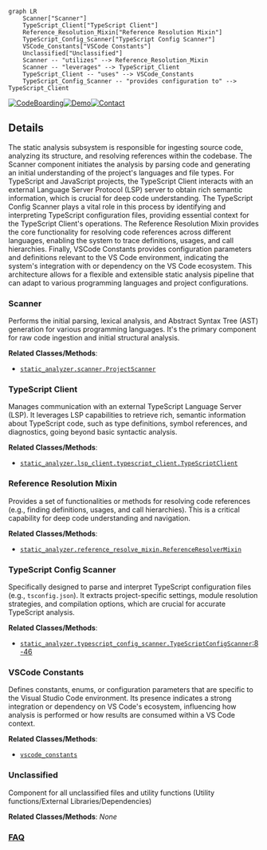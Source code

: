 ```mermaid
graph LR
    Scanner["Scanner"]
    TypeScript_Client["TypeScript Client"]
    Reference_Resolution_Mixin["Reference Resolution Mixin"]
    TypeScript_Config_Scanner["TypeScript Config Scanner"]
    VSCode_Constants["VSCode Constants"]
    Unclassified["Unclassified"]
    Scanner -- "utilizes" --> Reference_Resolution_Mixin
    Scanner -- "leverages" --> TypeScript_Client
    TypeScript_Client -- "uses" --> VSCode_Constants
    TypeScript_Config_Scanner -- "provides configuration to" --> TypeScript_Client
```

[![CodeBoarding](https://img.shields.io/badge/Generated%20by-CodeBoarding-9cf?style=flat-square)](https://github.com/CodeBoarding/CodeBoarding)[![Demo](https://img.shields.io/badge/Try%20our-Demo-blue?style=flat-square)](https://www.codeboarding.org/diagrams)[![Contact](https://img.shields.io/badge/Contact%20us%20-%20contact@codeboarding.org-lightgrey?style=flat-square)](mailto:contact@codeboarding.org)

## Details

The static analysis subsystem is responsible for ingesting source code, analyzing its structure, and resolving references within the codebase. The Scanner component initiates the analysis by parsing code and generating an initial understanding of the project's languages and file types. For TypeScript and JavaScript projects, the TypeScript Client interacts with an external Language Server Protocol (LSP) server to obtain rich semantic information, which is crucial for deep code understanding. The TypeScript Config Scanner plays a vital role in this process by identifying and interpreting TypeScript configuration files, providing essential context for the TypeScript Client's operations. The Reference Resolution Mixin provides the core functionality for resolving code references across different languages, enabling the system to trace definitions, usages, and call hierarchies. Finally, VSCode Constants provides configuration parameters and definitions relevant to the VS Code environment, indicating the system's integration with or dependency on the VS Code ecosystem. This architecture allows for a flexible and extensible static analysis pipeline that can adapt to various programming languages and project configurations.

### Scanner
Performs the initial parsing, lexical analysis, and Abstract Syntax Tree (AST) generation for various programming languages. It's the primary component for raw code ingestion and initial structural analysis.


**Related Classes/Methods**:

- <a href="https://github.com/CodeBoarding/CodeBoarding/blob/mainstatic_analyzer/scanner.py" target="_blank" rel="noopener noreferrer">`static_analyzer.scanner.ProjectScanner`</a>


### TypeScript Client
Manages communication with an external TypeScript Language Server (LSP). It leverages LSP capabilities to retrieve rich, semantic information about TypeScript code, such as type definitions, symbol references, and diagnostics, going beyond basic syntactic analysis.


**Related Classes/Methods**:

- <a href="https://github.com/CodeBoarding/CodeBoarding/blob/mainstatic_analyzer/lsp_client/typescript_client.py" target="_blank" rel="noopener noreferrer">`static_analyzer.lsp_client.typescript_client.TypeScriptClient`</a>


### Reference Resolution Mixin
Provides a set of functionalities or methods for resolving code references (e.g., finding definitions, usages, and call hierarchies). This is a critical capability for deep code understanding and navigation.


**Related Classes/Methods**:

- <a href="https://github.com/CodeBoarding/CodeBoarding/blob/mainstatic_analyzer/reference_resolve_mixin.py" target="_blank" rel="noopener noreferrer">`static_analyzer.reference_resolve_mixin.ReferenceResolverMixin`</a>


### TypeScript Config Scanner
Specifically designed to parse and interpret TypeScript configuration files (e.g., `tsconfig.json`). It extracts project-specific settings, module resolution strategies, and compilation options, which are crucial for accurate TypeScript analysis.


**Related Classes/Methods**:

- <a href="https://github.com/CodeBoarding/CodeBoarding/blob/mainstatic_analyzer/typescript_config_scanner.py#L8-L46" target="_blank" rel="noopener noreferrer">`static_analyzer.typescript_config_scanner.TypeScriptConfigScanner`:8-46</a>


### VSCode Constants
Defines constants, enums, or configuration parameters that are specific to the Visual Studio Code environment. Its presence indicates a strong integration or dependency on VS Code's ecosystem, influencing how analysis is performed or how results are consumed within a VS Code context.


**Related Classes/Methods**:

- <a href="https://github.com/CodeBoarding/CodeBoarding/blob/mainvscode_constants.py" target="_blank" rel="noopener noreferrer">`vscode_constants`</a>


### Unclassified
Component for all unclassified files and utility functions (Utility functions/External Libraries/Dependencies)


**Related Classes/Methods**: _None_



### [FAQ](https://github.com/CodeBoarding/GeneratedOnBoardings/tree/main?tab=readme-ov-file#faq)
